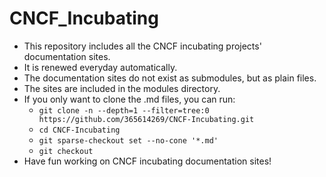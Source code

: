 # CNCF_Incubating
 - This repository includes all the CNCF incubating projects' documentation sites.
 - It is renewed everyday automatically.
 - The documentation sites do not exist as submodules, but as plain files.
 - The sites are included in the modules directory.
 - If you only want to clone the .md files, you can run:
   - `git clone -n --depth=1 --filter=tree:0 https://github.com/365614269/CNCF-Incubating.git`
   - `cd CNCF-Incubating`
   - `git sparse-checkout set --no-cone '*.md'`
   - `git checkout`
 - Have fun working on CNCF incubating documentation sites!
